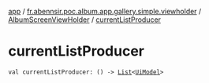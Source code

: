 [app](../../index.md) / [fr.abennsir.poc.album.app.gallery.simple.viewholder](../index.md) / [AlbumScreenViewHolder](index.md) / [currentListProducer](./current-list-producer.md)

# currentListProducer

`val currentListProducer: () -> `[`List`](https://kotlinlang.org/api/latest/jvm/stdlib/kotlin.collections/-list/index.html)`<`[`UiModel`](../../fr.abennsir.poc.album.app.gallery.data/-ui-model/index.md)`>`